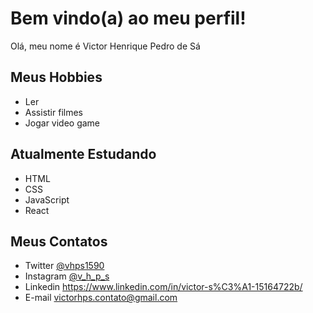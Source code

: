 # Bem vindo(a) ao meu perfil!

Olá, meu nome é Victor Henrique Pedro de Sá

## Meus Hobbies

- Ler
- Assistir filmes
- Jogar video game

## Atualmente Estudando

- HTML 
- CSS
- JavaScript
- React

## Meus Contatos 

- Twitter [@vhps1590](https://twitter.com/vhps1590)
- Instagram [@v_h_p_s](https://www.instagram.com/v_h_p_s/)
- Linkedin https://www.linkedin.com/in/victor-s%C3%A1-15164722b/ 
- E-mail victorhps.contato@gmail.com
